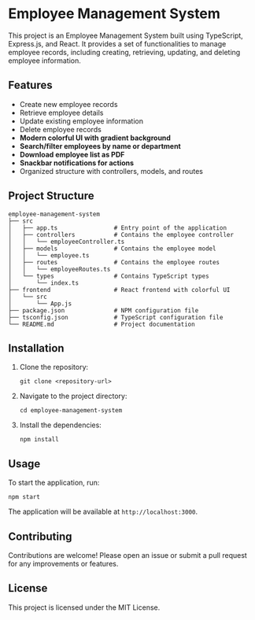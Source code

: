 # Employee Management System

This project is an Employee Management System built using TypeScript, Express.js, and React. It provides a set of functionalities to manage employee records, including creating, retrieving, updating, and deleting employee information.

## Features

- Create new employee records
- Retrieve employee details
- Update existing employee information
- Delete employee records
- **Modern colorful UI with gradient background**
- **Search/filter employees by name or department**
- **Download employee list as PDF**
- **Snackbar notifications for actions**
- Organized structure with controllers, models, and routes

## Project Structure

```
employee-management-system
├── src
│   ├── app.ts                # Entry point of the application
│   ├── controllers           # Contains the employee controller
│   │   └── employeeController.ts
│   ├── models                # Contains the employee model
│   │   └── employee.ts
│   ├── routes                # Contains the employee routes
│   │   └── employeeRoutes.ts
│   └── types                 # Contains TypeScript types
│       └── index.ts
├── frontend                  # React frontend with colorful UI
│   └── src
│       └── App.js
├── package.json              # NPM configuration file
├── tsconfig.json             # TypeScript configuration file
└── README.md                 # Project documentation
```

## Installation

1. Clone the repository:
   ```
   git clone <repository-url>
   ```
2. Navigate to the project directory:
   ```
   cd employee-management-system
   ```
3. Install the dependencies:
   ```
   npm install
   ```

## Usage

To start the application, run:
```
npm start
```

The application will be available at `http://localhost:3000`.

## Contributing

Contributions are welcome! Please open an issue or submit a pull request for any improvements or features.

## License

This project is licensed under the MIT License.